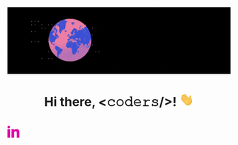 <div align="center">
	<img src="https://github.com/tkachuk-ai/tkachuk-ai/raw/main/Welcome.gif">
</div>

<h1 align="center">Hi there, <𝚌𝚘𝚍𝚎𝚛𝚜/>! <img src="https://github.com/tkachuk-ai/tkachuk-ai/raw/main/Hand.gif" width="32px"></h1>
<br>
<a align="center" href="http://www.linkedin.com/in/otkachukSE"> <img alt="Oleksandra @LinkedIN" width="27px" src="https://github.com/tkachuk-ai/tkachuk-ai/raw/main/LinkedIn icon.png" />
</a>
